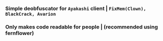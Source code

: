 ### Simple deobfuscator for `Ayakashi` client | `FixMem(Clown), BlackCrack, Avarion`
### Only makes code readable for people | (recommended using fernflower)